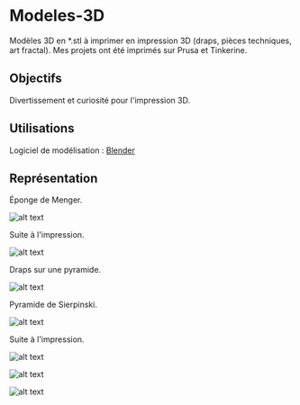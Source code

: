 # Modeles-3D

Modèles 3D en *.stl à imprimer en impression 3D (draps, pièces techniques, art fractal). Mes projets ont été imprimés sur Prusa et Tinkerine.

## Objectifs

Divertissement et curiosité pour l'impression 3D.

## Utilisations

Logiciel de modélisation : [Blender](https://www.blender.org)

## Représentation

Éponge de Menger.

![alt text](https://github.com/TritzA/Modeles3D/blob/master/images/menger.png)

Suite à l'impression.

![alt text](https://github.com/TritzA/Modeles3D/blob/master/eponge%20de%20menger/86472577_187241749350363_8713607754381524992_n.jpg)

Draps sur une pyramide.

![alt text](https://github.com/TritzA/Modeles3D/blob/master/images/draps.png)


Pyramide de Sierpinski.

![alt text](https://github.com/TritzA/Modeles3D/blob/master/images/sierpinski.png)

Suite à l'impression.

![alt text](https://github.com/TritzA/Modeles3D/blob/master/pyramide%20de%20sierpinski/134475134_266923991518578_7060682002941523121_n.jpg)

![alt text](https://github.com/TritzA/Modeles3D/blob/master/pyramide%20de%20sierpinski/135641413_1028259921005072_1448751834430640792_n.jpg)

![alt text](https://github.com/TritzA/Modeles3D/blob/master/pyramide%20de%20sierpinski/135770126_154547989781961_5025388621234827590_n.jpg)
